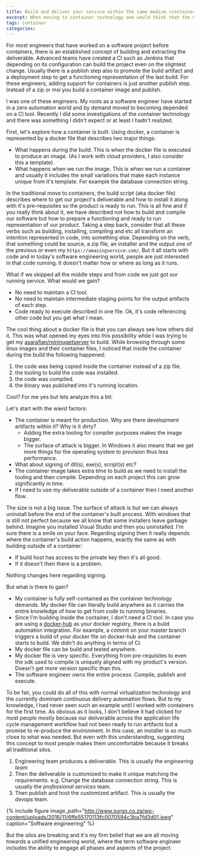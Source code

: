 ```yaml
---
title: Build and deliver your service within the same medium (container).
excerpt: When moving to container technology one would think that the CI builds the software, adds it in docker file and and triggers it's build. What if we didn't need outside the container? This post explains this radical concept.
tags: Container
categories: 
---
```


For most engineers that have worked on a software project before containers, there is an established concept of building and extracting the deliverable. 
Advanced teams have created a CI such as Jenkins that depending on its configuration can build the project even on the slightest change. 
Usually there is a publish step also to promote the build artifact and a deployment step to get a functioning representation of the last build. 
For these engineers, adding support for containers is just another publish step. 
Instead of a zip or msi you build a container image and publish.

I was one of these engineers. 
My roots as a software engineer have started in a zero automation world and by demand moved to becoming depended on a CI tool. 
Recently I did some investigations of the container technology and there was something I didn't expect or at least I hadn't realized. 

First, let's explore how a container is built. 
Using docker, a container is represented by a docker file that describes two major things:

- What happens during the build. This is when the docker file is executed to produce an image. (As I work with cloud providers, I also consider this a template).
- What happens when we run the image. This is when we run a container and usually it includes the small variations that make each instance unique from it's template. For example the database connection string.

In the traditional move to containers, the build script (aka docker file) describes where to get our project's deliverable and how to install it along with it's pre-requisites so the product is ready to run. 
This is all fine and if you really think about it, we have described not how to build and compile our software but how to prepare a functioning and ready to run representation of our product. 
Taking a step back, consider that all these verbs such as building, installing, compiling and etc all transform an intention represented in code, into something else. Depending on the verb, that something could be source, a zip file, an installer and the output one of the previous or even my `https://amazingservice.com/`. 
But it all starts with code and in today's software engineering world, people are just interested in that code running. 
It doesn't matter how or where as long as it runs.

What if we skipped all the middle steps and from code we just got our running service. 
What would we gain? 

- No need to maintain a CI tool.
- No need to maintain intermediate staging points for the output artifacts of each step.
- Code ready to execute described in one file. Ok, it's code referencing other code but you get what I mean.

The cool thing about a docker file is that you can always see how others did it. 
This was what opened my eyes into this possibility while I was trying to get my [asarafian/mininugetserver](https://hub.docker.com/r/asarafian/mininugetserver/) to build. 
While browsing through some linux images and their container files, I noticed that inside the container during the build the following happened:

1. the code was being copied inside the container instead of a zip file.
1. the tooling to build the code was installed.
1. the code was compiled.
1. the binary was published into it's running location.

Cool? For me yes but lets analyze this a bit:

Let's start with the wierd factors:

- The container is meant for production. Why are there development artifacts within it? Why is it dirty?
  - Adding the extra tooling for compiler purposes makes the image bigger.
  - The surface of attack is bigger. In Windows it also means that we get more things for the operating system to provision thus less performance.
- What about signing of dll(s), exe(s), script(s) etc?
- The container image takes extra time to build as we need to install the tooling and then compile. Depending on each project this can grow significantly in time.
- If I need to use my deliverable outside of a container then I need another flow.

The size is not a big issue. The surface of attack is but we can always uninstall before the end of the container's built process. 
With windows that is still not perfect because we all know that some installers leave garbage behind. 
Imagine you installed Visual Studio and then you uninstalled. I'm sure there is a smile on your face.
Regarding signing then it really depends where the container's build action happens, exactly the same as with building outside of a container:

- If build host has access to the private key then it's all good. 
- If it doesn't then there is a problem. 

Nothing changes here regarding signing.

But what is there to gain?

- My container is fully self-contained as the container technology demands. My docker file can literally build anywhere as it carries the entire knowledge of how to get from code to running binaries.
- Since I'm building inside the container, I don't need a CI tool. In case you are using a [docker-hub](https://hub.docker.com/) as your docker registry, there is a build automation integration. For example, a commit on your master branch triggers a build of your docker file on docker-hub and the container starts to build. We didn't do anything in terms of CI.
- My docker file can be build and tested anywhere.
- My docker file is very specific. Everything from pre-requisites to even the sdk used to compile is uniquely aligned with my product's version. Doesn't get more version specific than this.
- The software engineer owns the entire process. Compile, publish and execute.

To be fair, you could do all of this with normal virtualization technology and the currently dominant continuous delivery automation flows. 
But to my knowledge, I had never seen such an example until I worked with containers for the first time. 
As obvious as it looks, I don't believe it had clicked for most people mostly because our deliverable across the application life cycle management workflow had not been ready to run artifacts but a promise to re-produce the environment. In this case, an installer is so much close to what was needed. 
But even with this understanding, suggesting this concept to most people makes them uncomfortable because it breaks all traditional silos. 

1. Engineering team produces a deliverable. This is usually the *engineering team*
1. Then the deliverable is customized to make it unique matching the requirements. e.g. Change the database connection string. This is usually the *professional services* team.
1. Then publish and host the customized artifact. This is usually the *devops* team.

{% include figure image_path="http://www.surgo.co.za/wp-content/uploads/2016/11/6ffe55170113fc0070594c3ba7fd3d01.jpeg" caption="Software engineering" %}

But the silos are breaking and it's my firm belief that we are all moving towards a unified engineering world, where the term software engineer includes the ability to engage all phases and aspects of the project.
